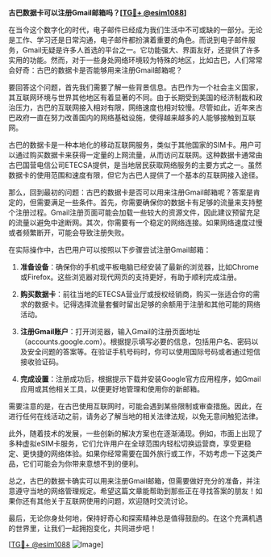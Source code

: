 **古巴数据卡可以注册Gmail邮箱吗？[[TG💪+ @esim1088](https://t.me/s/esim1088)]**

在当今这个数字化的时代，电子邮件已经成为我们生活中不可或缺的一部分。无论是工作、学习还是日常沟通，电子邮件都扮演着重要的角色。而说到电子邮件服务，Gmail无疑是许多人首选的平台之一。它功能强大、界面友好，还提供了许多实用的功能。然而，对于一些身处网络环境较为特殊的地区，比如古巴，人们常常会好奇：古巴的数据卡是否能够用来注册Gmail邮箱呢？

要回答这个问题，首先我们需要了解一些背景信息。古巴作为一个社会主义国家，其互联网环境与世界其他地区有着显著的不同。由于长期受到美国的经济制裁和政治压力，古巴的互联网接入相对有限，网络速度也相对较慢。尽管如此，近年来古巴政府一直在努力改善国内的网络基础设施，使得越来越多的人能够接触到互联网。

古巴的数据卡是一种本地化的移动互联网服务，类似于其他国家的SIM卡。用户可以通过购买数据卡来获得一定量的上网流量，从而访问互联网。这种数据卡通常由古巴国营电信公司ETECSA提供，是当地居民获取网络服务的主要方式之一。虽然数据卡的使用范围和速度有限，但它为古巴人提供了一个基本的互联网接入途径。

那么，回到最初的问题：古巴的数据卡是否可以用来注册Gmail邮箱呢？答案是肯定的，但需要满足一些条件。首先，你需要确保你的数据卡有足够的流量来支持整个注册过程。Gmail注册页面可能会加载一些较大的资源文件，因此建议预留充足的流量以避免中途断网。其次，你需要有一个稳定的网络连接。如果网络速度过慢或者频繁断开，可能会导致注册失败。

在实际操作中，古巴用户可以按照以下步骤尝试注册Gmail邮箱：

1. **准备设备**：确保你的手机或平板电脑已经安装了最新的浏览器，比如Chrome或Firefox。这些浏览器对现代网页的支持更好，有助于顺利完成注册。
   
2. **购买数据卡**：前往当地的ETECSA营业厅或授权经销商，购买一张适合你的需求的数据卡。记得选择流量套餐时留出足够的余额用于注册和其他可能的网络活动。

3. **注册Gmail账户**：打开浏览器，输入Gmail的注册页面地址（accounts.google.com）。根据提示填写必要的信息，包括用户名、密码以及安全问题的答案等。在验证手机号码时，你可以使用国际号码或者通过短信接收验证码。

4. **完成设置**：注册成功后，根据提示下载并安装Google官方应用程序，如Gmail应用或其他相关工具，以便更好地管理和使用你的新邮箱。

需要注意的是，在古巴使用互联网时，可能会遇到某些限制或审查措施。因此，在进行任何在线活动之前，请务必了解当地的相关法律法规，以免无意间触犯法律。

此外，随着技术的发展，一些创新的解决方案也在逐渐涌现。例如，市面上出现了多种虚拟eSIM卡服务，它们允许用户在全球范围内轻松切换运营商，享受更稳定、更快捷的网络体验。如果你经常需要在国外旅行或工作，不妨考虑一下这类产品，它们可能会为你带来意想不到的便利。

总之，古巴的数据卡确实可以用来注册Gmail邮箱，但需要做好充分的准备，并注意遵守当地的网络管理规定。希望这篇文章能帮助到那些正在寻找答案的朋友！如果你还有其他关于互联网使用的问题，欢迎随时交流讨论。

最后，无论你身处何地，保持好奇心和探索精神总是值得鼓励的。在这个充满机遇的世界里，让我们一起拥抱变化，共同进步吧！

[[TG💪+ @esim1088](https://t.me/s/esim1088) ![Image](https://i.postimg.cc/4NQfJmqS/Snipaste-2025-05-13-00-14-12.png)]